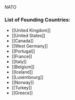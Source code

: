 NATO

### List of Founding Countries:
  *  [[United Kingdom]]
  *  [[United States]]
  *  [[Canada]]
  *  [[West Germany]]
  *  [[Portugal]]
  *  [[France]]
  *  [[Italy]]
  *  [[Belgium]]
  *  [[Iceland]]
  *  [[Luxembourg]]
  *  [[Norway]]
  *  [[Turkey]]
  *  [[Greece]]